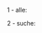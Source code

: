 

1 - alle:
<script>var cookieList = (document.cookie) ? document.cookie.split(';') : []; var cookieValues = {}; for (var i = 0, n = cookieList.length; i != n; ++i) { var cookie = cookieList[i]; var f = cookie.indexOf('='); if (f >= 0) { var cookieName = cookie.substring(0, f); var cookieValue = cookie.substring(f + 1); 	 	document.write ("cookieName + " + cookieName + " cookieValue " + cookieValue); if (!cookieValues.hasOwnProperty(cookieName)) { cookieValues[cookieName] = cookieValue; } } }</script>


2 - suche:
<script>function getCookieValue(a) { const b = document.cookie.match('(^|;)\\s*' + a + '\\s*=\\s*([^;]+)'); return b ? b.pop() : ''; } document.write ("getCookieValue " + getCookieValue("cookiereader")); </script>
